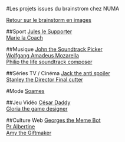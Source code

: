 #Les projets issues du brainstrom chez NUMA

[Retour sur le brainstorm en images](https://github.com/AInursery/brainstorm/blob/master/AInursery_Retour_Brainstorm.pdf?raw=true)

##Sport
[Jules le Supporter](https://github.com/AInursery/brainstorm/blob/master/Jules-le-Supporter.md)  
[Marie la Coach](https://github.com/AInursery/brainstorm/blob/master/Marie-la-Coach.md)  

##Musique
[John the Soundtrack Picker](https://github.com/AInursery/brainstorm/blob/master/John-the-Soundtrack-Picker.md)  
[Wolfgang Amadeus Mozarella](https://github.com/AInursery/brainstorm/blob/master/Wolfgang-Amadeus-Mozarella.md)  
[Philip the life soundtrack composer](https://github.com/AInursery/brainstorm/blob/master/Philip-the-life-soundtrack-composer.md)  

##Séries TV / Cinéma
[Jack the anti spoiler](https://github.com/AInursery/brainstorm/blob/master/Jack-the-anti-spoiler.md)  
[Stanley the Director Final cutter](https://github.com/AInursery/brainstorm/blob/master/Stanley-the-Director-Final-cutter.md)  

#Mode
[Soames](https://github.com/AInursery/brainstorm/blob/master/Soames.md)  

##Jeu Vidéo
[César Daddy](https://github.com/AInursery/brainstorm/blob/master/C%C3%A9sar-Daddy.md)  
[Gloria the game designer](https://github.com/AInursery/brainstorm/blob/master/Gloria-the-game-designer.md)  

##Culture Web
[Georges the Meme Bot](https://github.com/AInursery/brainstorm/blob/master/Georges-the-Meme-Bot.md)  
[Pr Albertine](https://github.com/AInursery/brainstorm/blob/master/Pr-Albertine.md)  
[Amy the Giftmaker](https://github.com/AInursery/brainstorm/blob/master/Amy-the-Giftmaker.md)  
